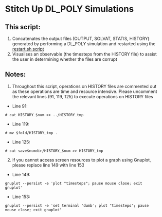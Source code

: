 # Stitch Up DL_POLY Simulations

## This script:

1.	Concatenates the output files (OUTPUT, SOLVAT, STATIS, HISTORY) generated by performing a DL_POLY simulation and restarted using the [restart.sh script](https://github.com/MeganStalker/Restart_DL_POLY_Simulations)
2. 	Visualises an observable (the timesteps from the HISTORY file) to assist the user in determining whether the files are corrupt

## Notes:

1. Throughout this script, operations on HISTORY files are commented out as these operations are time and resource intensive. Please uncomment the relevant lines (91, 119, 125) to execute operations on HISTORY files 

* Line 91:

```
# cat HISTORY_$num >> ../HISTORY_tmp
```

* Line 119:

```
# mv $fold/HISTORY_tmp .
```

* Line 125:

```
# cat save$numdir/HISTORY_$num >> HISTORY_tmp
```

2. If you cannot access screen resources to plot a graph using Gnuplot, please replace line 149 with line 153

* Line 149:

```
gnuplot --persist -e 'plot "timesteps"; pause mouse close; exit gnuplot'
```

* Line 153:

```
gnuplot --persist -e 'set terminal 'dumb'; plot "timesteps"; pause mouse close; exit gnuplot'
```

